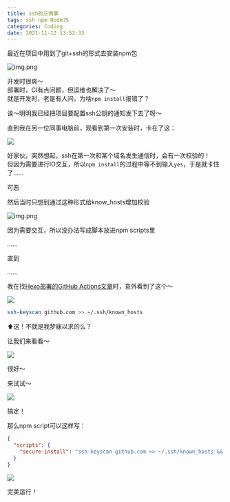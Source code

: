 ```yaml
---
title: ssh的三俩事
tags: ssh npm NodeJS
categories: Coding
date: 2021-11-12 13:52:33
---
```



最近在项目中用到了git+ssh的形式去安装npm包

![img.png](img.png)

开发时很爽～  
部署时，CI有点问题，但运维也解决了～  
就是开发时，老是有人问，为啥`npm install`报错了？

诶～明明我已经把项目要配置ssh公钥的通知发下去了呀～

直到我在另一位同事电脑前，观看到第一次安装时，卡在了这：

![](error_code.png)

好家伙，突然想起，ssh在第一次和某个域名发生通信时，会有一次校验的！  
但因为需要进行IO交互，所以`npm install`的过程中等不到输入`yes`，于是就卡住了……

可恶

然后当时只想到通过这种形式给know_hosts增加校验

![img.png](ssh_verify.png)

因为需要交互，所以没办法写成脚本放进npm scripts里

……

直到

……

我在找[Hexo部署的GitHub Actions文章](https://sanonz.github.io/2020/deploy-a-hexo-blog-from-github-actions/)时，意外看到了这个～

![](script_from_an_article.png)

```bash
ssh-keyscan github.com >> ~/.ssh/known_hosts
```

⬆️这！不就是我梦寐以求的么？

让我们来看看～

![](ssh-keyscan.png)

很好～

来试试～

![](success.png)

搞定！

那么npm script可以这样写：

```json
{
  "scripts": {
    "secure-install": "ssh-keyscan github.com >> ~/.ssh/known_hosts && npm install"
  }
}
```

![](perfect.png)

完美运行！

